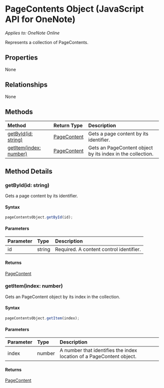 # PageContents Object (JavaScript API for OneNote)

_Applies to: OneNote Online_

Represents a collection of PageContents.

## Properties

None

## Relationships
None


## Methods

| Method		   | Return Type	|Description|
|:---------------|:--------|:----------|
|[getById(id: string)](#getbyidid-string)|[PageContent](pagecontent.md)|Gets a page content by its identifier.|
|[getItem(index: number)](#getitemindex-number)|[PageContent](pagecontent.md)|Gets an PageContent object by its index in the collection.|

## Method Details


### getById(id: string)
Gets a page content by its identifier.

#### Syntax
```js
pageContentsObject.getById(id);
```

#### Parameters
| Parameter	   | Type	|Description|
|:---------------|:--------|:----------|
|id|string|Required. A content control identifier.|

#### Returns
[PageContent](pagecontent.md)

### getItem(index: number)
Gets an PageContent object by its index in the collection.

#### Syntax
```js
pageContentsObject.getItem(index);
```

#### Parameters
| Parameter	   | Type	|Description|
|:---------------|:--------|:----------|
|index|number|A number that identifies the index location of a PageContent object.|

#### Returns
[PageContent](pagecontent.md)
